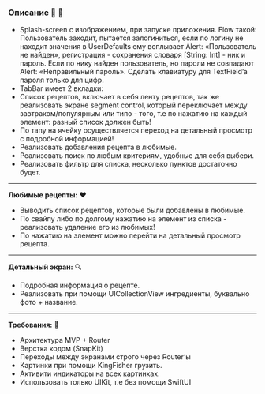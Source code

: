 ### Описание  :memo:  :iphone:

- Splash-screen с изображением, при запуске приложения.
Flow такой: Пользователь заходит, пытается залогиниться, если по логину не находит значения в UserDefaults ему всплывает Alert: «Пользователь не найден», регистрация - сохранения словаря [String: Int] - ник и пароль. 
Если по нику найден пользователь, но пароли не совпадают Alert: «Неправильный пароль». Сделать клавиатуру для TextField’a пароля только для цифр.
- TabBar имеет 2 вкладки: 
- Список рецептов, включает в себя ленту рецептов, так же реализовать экране segment control, который переключает между завтраком/популярным или типо - того, т.е по нажатию на каждый элемент: разный список должен быть!
- По тапу на ячейку осуществляется переход на детальный просмотр с подробной информацией!
- Реализовать добавления рецепта в любимые.
- Реализовать поиск по любым критериям, удобные для себя выбери.
- Реализовать фильтр для списка, несколько пунктов достаточно будет.
___
 **Любимые рецепты:** :heart:
 
- Выводить список рецептов, которые были добавлены в любимые.
- По свайпу либо по долгому нажатию на элемент из списка - реализовать удаление его из любимых!
- По нажатию на элемент можно перейти на детальный просмотр рецепта.
___
 **Детальный экран:** :mag:
- Подробная информация о рецепте.
- Реализовать при помощи UICollectionView ингредиенты, буквально фото + название.
___
 **Требования:**   :calling:
- Архитектура MVP + Router
- Верстка кодом (SnapKit)
- Переходы между экранами строго через Router’ы
- Картинки при помощи KingFisher грузить.
- Активити индикаторы на всех картинках.
- Использовать только UIKit, т.е без помощи SwiftUI

